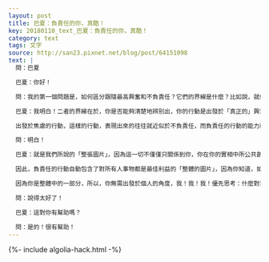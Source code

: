 ```yaml
---
layout: post
title: 巴夏：負責任的你，真酷！
key: 20180110_text_巴夏：負責任的你，真酷！
category: text
tags: 文字
source: http://san23.pixnet.net/blog/post/64151098
text: |
  問：巴夏

  巴夏：你好！

  問：我的第一個問題是，如何區分跟隨最高興奮和不負責任？它們的界線是什麼？比如說，就像我躺在床上上網，因為這很舒服，也很興奮⋯

  巴夏：我明白！二者的界線在於，你是否能夠清楚地辨別出，你的行動是出發於「真正的」興奮/熱情，還是出發於「焦慮偽裝而成」的興奮，所以，你越是能夠分辨出興奮和焦慮的區別，你越是能夠不抗拒自己內在的基於恐懼的信念，你越是能夠有意識地覺察到你的信念（而非無意識），那你會變得越來越容易分辨出二者的區別

  出發於焦慮的行動，這樣的行動，表現出來的往往就近似於不負責任，而負責任的行動的能力就是你對事件做出應對的能力，應對的能力（responsibly 拆開成兩個單詞），說明你和你的真我相一致，所以，你需要誠實地進行自我檢視，有意識地覺察到你內在任何與真我不一致的定義，當你不斷地這麼做了，你就會弄清楚二者的區別，你還要以全局的視角來看待一切，明白嗎？

  問：明白！

  巴夏：就是我們所說的「整張圖片」，因為這一切不僅僅只關係到你，你在你的實相中所公共創造的所有的互動，很大程度上反射出了你，但也服務了他人，也反射出他人，所以，你需要知道，你已經足夠強大，有能力去創造任何與你相關的體驗，根本不需要通過傷害自己或者他人才能體驗到

  因此，負責任的行動自動包含了對所有人事物都是最佳利益的「整體的圖片」，因為你知道，如果對所有人事物都是最佳利益的，那自然而然，對你也是最佳利益

  因為你是整體中的一部分，所以，你無需出發於個人的角度，我！我！我！優先思考：什麼對我是最好的，因為如果你是從「什麼對整體是最好」的角度出發，那你就會知道，自己肯定會被照顧得很好的！

  問：說得太好了！

  巴夏：這對你有幫助嗎？

  問：是的！很有幫助！
---
```


{%- include algolia-hack.html -%}
